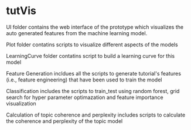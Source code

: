 # tutVis

UI folder contains the web interface of the prototype which visualizes the auto generated features from the machine learning model.

Plot folder contatins scripts to visualize different aspects of the models

LearningCurve folder contatins script to build a learning curve for this model

Feature Generation incldues all the scripts to generate tutorial's features (i.e., feature engineering) that have been used to train the model

Classification includes the scripts to train_test using random forest, grid search for hyper parameter optimazation and feature importance visualization

Calculation of topic coherence and perplexity includes scripts to calculate the coherence and perplexity of the topic model
